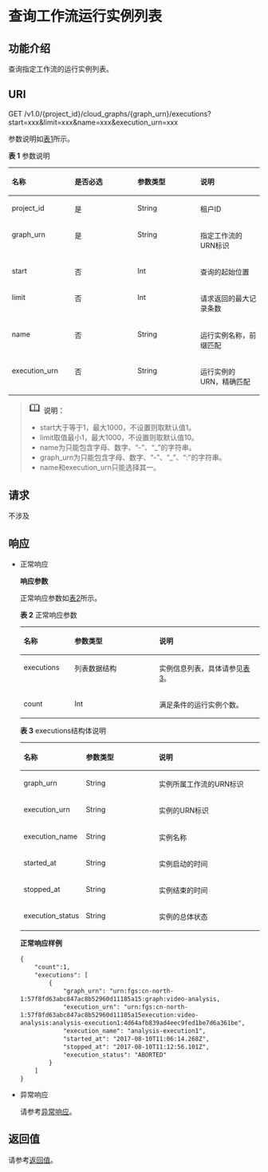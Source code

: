 # 查询工作流运行实例列表<a name="functiongraph_06_0830"></a>

## 功能介绍<a name="section21311885"></a>

查询指定工作流的运行实例列表。

## URI<a name="section57589242"></a>

GET /v1.0/\{project\_id\}/cloud\_graphs/\{graph\_urn\}/executions?start=xxx&limit=xxx&name=xxx&execution\_urn=xxx

参数说明如[表1](#table5806512792831)所示。    

**表 1**  参数说明

<a name="table5806512792831"></a>
<table><thead align="left"><tr id="row3165396992831"><th class="cellrowborder" valign="top" width="25%" id="mcps1.2.5.1.1"><p id="p2815341992837"><a name="p2815341992837"></a><a name="p2815341992837"></a>名称</p>
</th>
<th class="cellrowborder" valign="top" width="25%" id="mcps1.2.5.1.2"><p id="p6583445192837"><a name="p6583445192837"></a><a name="p6583445192837"></a>是否必选</p>
</th>
<th class="cellrowborder" valign="top" width="25%" id="mcps1.2.5.1.3"><p id="p3099029192837"><a name="p3099029192837"></a><a name="p3099029192837"></a>参数类型</p>
</th>
<th class="cellrowborder" valign="top" width="25%" id="mcps1.2.5.1.4"><p id="p2718565292837"><a name="p2718565292837"></a><a name="p2718565292837"></a>说明</p>
</th>
</tr>
</thead>
<tbody><tr id="row5304752092831"><td class="cellrowborder" valign="top" width="25%" headers="mcps1.2.5.1.1 "><p id="p3857335492837"><a name="p3857335492837"></a><a name="p3857335492837"></a>project_id</p>
</td>
<td class="cellrowborder" valign="top" width="25%" headers="mcps1.2.5.1.2 "><p id="p3743394992837"><a name="p3743394992837"></a><a name="p3743394992837"></a>是</p>
</td>
<td class="cellrowborder" valign="top" width="25%" headers="mcps1.2.5.1.3 "><p id="p1225100092837"><a name="p1225100092837"></a><a name="p1225100092837"></a>String</p>
</td>
<td class="cellrowborder" valign="top" width="25%" headers="mcps1.2.5.1.4 "><p id="p5280694892837"><a name="p5280694892837"></a><a name="p5280694892837"></a>租户ID</p>
</td>
</tr>
<tr id="row5309403092831"><td class="cellrowborder" valign="top" width="25%" headers="mcps1.2.5.1.1 "><p id="p5124242792837"><a name="p5124242792837"></a><a name="p5124242792837"></a>graph_urn</p>
</td>
<td class="cellrowborder" valign="top" width="25%" headers="mcps1.2.5.1.2 "><p id="p5699595692837"><a name="p5699595692837"></a><a name="p5699595692837"></a>是</p>
</td>
<td class="cellrowborder" valign="top" width="25%" headers="mcps1.2.5.1.3 "><p id="p5326972992837"><a name="p5326972992837"></a><a name="p5326972992837"></a>String</p>
</td>
<td class="cellrowborder" valign="top" width="25%" headers="mcps1.2.5.1.4 "><p id="p1988081192837"><a name="p1988081192837"></a><a name="p1988081192837"></a>指定工作流的URN标识</p>
</td>
</tr>
<tr id="row564099692831"><td class="cellrowborder" valign="top" width="25%" headers="mcps1.2.5.1.1 "><p id="p667304592837"><a name="p667304592837"></a><a name="p667304592837"></a>start</p>
</td>
<td class="cellrowborder" valign="top" width="25%" headers="mcps1.2.5.1.2 "><p id="p364579092837"><a name="p364579092837"></a><a name="p364579092837"></a>否</p>
</td>
<td class="cellrowborder" valign="top" width="25%" headers="mcps1.2.5.1.3 "><p id="p2687354392837"><a name="p2687354392837"></a><a name="p2687354392837"></a>Int</p>
</td>
<td class="cellrowborder" valign="top" width="25%" headers="mcps1.2.5.1.4 "><p id="p2927333692837"><a name="p2927333692837"></a><a name="p2927333692837"></a>查询的起始位置</p>
</td>
</tr>
<tr id="row4782371792831"><td class="cellrowborder" valign="top" width="25%" headers="mcps1.2.5.1.1 "><p id="p3823244292837"><a name="p3823244292837"></a><a name="p3823244292837"></a>limit</p>
</td>
<td class="cellrowborder" valign="top" width="25%" headers="mcps1.2.5.1.2 "><p id="p982010892837"><a name="p982010892837"></a><a name="p982010892837"></a>否</p>
</td>
<td class="cellrowborder" valign="top" width="25%" headers="mcps1.2.5.1.3 "><p id="p5723130792837"><a name="p5723130792837"></a><a name="p5723130792837"></a>Int</p>
</td>
<td class="cellrowborder" valign="top" width="25%" headers="mcps1.2.5.1.4 "><p id="p522428692837"><a name="p522428692837"></a><a name="p522428692837"></a>请求返回的最大记录条数</p>
</td>
</tr>
<tr id="row60449725114716"><td class="cellrowborder" valign="top" width="25%" headers="mcps1.2.5.1.1 "><p id="p35414882114722"><a name="p35414882114722"></a><a name="p35414882114722"></a>name</p>
</td>
<td class="cellrowborder" valign="top" width="25%" headers="mcps1.2.5.1.2 "><p id="p50033228114722"><a name="p50033228114722"></a><a name="p50033228114722"></a>否</p>
</td>
<td class="cellrowborder" valign="top" width="25%" headers="mcps1.2.5.1.3 "><p id="p26159695114722"><a name="p26159695114722"></a><a name="p26159695114722"></a>String</p>
</td>
<td class="cellrowborder" valign="top" width="25%" headers="mcps1.2.5.1.4 "><p id="p38560530114722"><a name="p38560530114722"></a><a name="p38560530114722"></a>运行实例名称，前缀匹配</p>
</td>
</tr>
<tr id="row25230745114716"><td class="cellrowborder" valign="top" width="25%" headers="mcps1.2.5.1.1 "><p id="p59121321114722"><a name="p59121321114722"></a><a name="p59121321114722"></a>execution_urn</p>
</td>
<td class="cellrowborder" valign="top" width="25%" headers="mcps1.2.5.1.2 "><p id="p24097733114722"><a name="p24097733114722"></a><a name="p24097733114722"></a>否</p>
</td>
<td class="cellrowborder" valign="top" width="25%" headers="mcps1.2.5.1.3 "><p id="p5759324114722"><a name="p5759324114722"></a><a name="p5759324114722"></a>String</p>
</td>
<td class="cellrowborder" valign="top" width="25%" headers="mcps1.2.5.1.4 "><p id="p63852120114722"><a name="p63852120114722"></a><a name="p63852120114722"></a>运行实例的URN，精确匹配</p>
</td>
</tr>
</tbody>
</table>

>![](public_sys-resources/icon-note.gif) **说明：**   
>-   start大于等于1，最大1000，不设置则取默认值1。  
>-   limit取值最小1，最大1000，不设置则取默认值10。  
>-   name为只能包含字母、数字、“-”、“\_”的字符串。  
>-   graph\_urn为只能包含字母、数字、“-”、“\_”、“:”的字符串。  
>-   name和execution\_urn只能选择其一。  

## 请求<a name="section48541135"></a>

不涉及

## 响应<a name="section34217038"></a>

-   正常响应

    **响应参数**

    正常响应参数如[表2](#table13714115165718)所示。    

    **表 2**  正常响应参数

    <a name="table13714115165718"></a>
    <table><thead align="left"><tr id="row672120515718"><th class="cellrowborder" valign="top" width="21.21212121212121%" id="mcps1.2.4.1.1"><p id="p9721259571"><a name="p9721259571"></a><a name="p9721259571"></a>名称</p>
    </th>
    <th class="cellrowborder" valign="top" width="35.35353535353536%" id="mcps1.2.4.1.2"><p id="p1072911513572"><a name="p1072911513572"></a><a name="p1072911513572"></a>参数类型</p>
    </th>
    <th class="cellrowborder" valign="top" width="43.43434343434344%" id="mcps1.2.4.1.3"><p id="p1272913545711"><a name="p1272913545711"></a><a name="p1272913545711"></a>说明</p>
    </th>
    </tr>
    </thead>
    <tbody><tr id="row14729145105710"><td class="cellrowborder" valign="top" width="21.21212121212121%" headers="mcps1.2.4.1.1 "><p id="p772955105711"><a name="p772955105711"></a><a name="p772955105711"></a>executions</p>
    </td>
    <td class="cellrowborder" valign="top" width="35.35353535353536%" headers="mcps1.2.4.1.2 "><p id="p11737258571"><a name="p11737258571"></a><a name="p11737258571"></a>列表数据结构</p>
    </td>
    <td class="cellrowborder" valign="top" width="43.43434343434344%" headers="mcps1.2.4.1.3 "><p id="p1173712519574"><a name="p1173712519574"></a><a name="p1173712519574"></a>实例信息列表，具体请参见<a href="#table19745057575">表3</a>。</p>
    </td>
    </tr>
    <tr id="row27374520579"><td class="cellrowborder" valign="top" width="21.21212121212121%" headers="mcps1.2.4.1.1 "><p id="p1473718518579"><a name="p1473718518579"></a><a name="p1473718518579"></a>count</p>
    </td>
    <td class="cellrowborder" valign="top" width="35.35353535353536%" headers="mcps1.2.4.1.2 "><p id="p177451557577"><a name="p177451557577"></a><a name="p177451557577"></a>Int</p>
    </td>
    <td class="cellrowborder" valign="top" width="43.43434343434344%" headers="mcps1.2.4.1.3 "><p id="p1274511513579"><a name="p1274511513579"></a><a name="p1274511513579"></a>满足条件的运行实例个数。</p>
    </td>
    </tr>
    </tbody>
    </table>

    **表 3**  executions结构体说明

    <a name="table19745057575"></a>
    <table><thead align="left"><tr id="row375315535716"><th class="cellrowborder" valign="top" width="25.509999999999998%" id="mcps1.2.4.1.1"><p id="p107531851574"><a name="p107531851574"></a><a name="p107531851574"></a>名称</p>
    </th>
    <th class="cellrowborder" valign="top" width="30.61%" id="mcps1.2.4.1.2"><p id="p7761453578"><a name="p7761453578"></a><a name="p7761453578"></a>参数类型</p>
    </th>
    <th class="cellrowborder" valign="top" width="43.88%" id="mcps1.2.4.1.3"><p id="p1776135195712"><a name="p1776135195712"></a><a name="p1776135195712"></a>说明</p>
    </th>
    </tr>
    </thead>
    <tbody><tr id="row16761115115715"><td class="cellrowborder" valign="top" width="25.509999999999998%" headers="mcps1.2.4.1.1 "><p id="p177614517571"><a name="p177614517571"></a><a name="p177614517571"></a>graph_urn</p>
    </td>
    <td class="cellrowborder" valign="top" width="30.61%" headers="mcps1.2.4.1.2 "><p id="p276195175711"><a name="p276195175711"></a><a name="p276195175711"></a>String</p>
    </td>
    <td class="cellrowborder" valign="top" width="43.88%" headers="mcps1.2.4.1.3 "><p id="p18768358574"><a name="p18768358574"></a><a name="p18768358574"></a>实例所属工作流的URN标识</p>
    </td>
    </tr>
    <tr id="row37684512577"><td class="cellrowborder" valign="top" width="25.509999999999998%" headers="mcps1.2.4.1.1 "><p id="p147681454575"><a name="p147681454575"></a><a name="p147681454575"></a>execution_urn</p>
    </td>
    <td class="cellrowborder" valign="top" width="30.61%" headers="mcps1.2.4.1.2 "><p id="p1768115145714"><a name="p1768115145714"></a><a name="p1768115145714"></a>String</p>
    </td>
    <td class="cellrowborder" valign="top" width="43.88%" headers="mcps1.2.4.1.3 "><p id="p127684519575"><a name="p127684519575"></a><a name="p127684519575"></a>实例的URN标识</p>
    </td>
    </tr>
    <tr id="row476895115716"><td class="cellrowborder" valign="top" width="25.509999999999998%" headers="mcps1.2.4.1.1 "><p id="p277617545715"><a name="p277617545715"></a><a name="p277617545715"></a>execution_name</p>
    </td>
    <td class="cellrowborder" valign="top" width="30.61%" headers="mcps1.2.4.1.2 "><p id="p87766517572"><a name="p87766517572"></a><a name="p87766517572"></a>String</p>
    </td>
    <td class="cellrowborder" valign="top" width="43.88%" headers="mcps1.2.4.1.3 "><p id="p187769575710"><a name="p187769575710"></a><a name="p187769575710"></a>实例名称</p>
    </td>
    </tr>
    <tr id="row1776954571"><td class="cellrowborder" valign="top" width="25.509999999999998%" headers="mcps1.2.4.1.1 "><p id="p277618513578"><a name="p277618513578"></a><a name="p277618513578"></a>started_at</p>
    </td>
    <td class="cellrowborder" valign="top" width="30.61%" headers="mcps1.2.4.1.2 "><p id="p27845525717"><a name="p27845525717"></a><a name="p27845525717"></a>String</p>
    </td>
    <td class="cellrowborder" valign="top" width="43.88%" headers="mcps1.2.4.1.3 "><p id="p20784195165720"><a name="p20784195165720"></a><a name="p20784195165720"></a>实例启动的时间</p>
    </td>
    </tr>
    <tr id="row9784657572"><td class="cellrowborder" valign="top" width="25.509999999999998%" headers="mcps1.2.4.1.1 "><p id="p678445195710"><a name="p678445195710"></a><a name="p678445195710"></a>stopped_at</p>
    </td>
    <td class="cellrowborder" valign="top" width="30.61%" headers="mcps1.2.4.1.2 "><p id="p177840515710"><a name="p177840515710"></a><a name="p177840515710"></a>String</p>
    </td>
    <td class="cellrowborder" valign="top" width="43.88%" headers="mcps1.2.4.1.3 "><p id="p18784353579"><a name="p18784353579"></a><a name="p18784353579"></a>实例结束的时间</p>
    </td>
    </tr>
    <tr id="row1878413517579"><td class="cellrowborder" valign="top" width="25.509999999999998%" headers="mcps1.2.4.1.1 "><p id="p2792125155711"><a name="p2792125155711"></a><a name="p2792125155711"></a>execution_status</p>
    </td>
    <td class="cellrowborder" valign="top" width="30.61%" headers="mcps1.2.4.1.2 "><p id="p16792115155713"><a name="p16792115155713"></a><a name="p16792115155713"></a>String</p>
    </td>
    <td class="cellrowborder" valign="top" width="43.88%" headers="mcps1.2.4.1.3 "><p id="p127924514574"><a name="p127924514574"></a><a name="p127924514574"></a>实例的总体状态</p>
    </td>
    </tr>
    </tbody>
    </table>

    **正常响应样例**

    ```
    {
        "count":1,
        "executions": [
            {
                "graph_urn": "urn:fgs:cn-north-1:57f8fd63abc847ac8b52960d11185a15:graph:video-analysis,
                "execution_urn": "urn:fgs:cn-north-1:57f8fd63abc847ac8b52960d11185a15execution:video-analysis:analysis-execution1:4d64afb839ad4eec9fed1be7d6a361be",
                "execution_name": "analysis-execution1",
                "started_at": "2017-08-10T11:06:14.268Z",
                "stopped_at": "2017-08-10T11:12:56.101Z",
                "execution_status": "ABORTED"
            }
        ]
    }   
    ```

-   异常响应

    请参考[异常响应](请求结果.md#section88241732388)。


## 返回值<a name="section39517886"></a>

请参考[返回值](请求结果.md#section20306194210386)。

